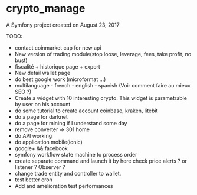 crypto_manage
=============

A Symfony project created on August 23, 2017

TODO:
  - contact coinmarket cap for new api
  - New version of trading module(stop loose, leverage, fees, take profit, no bust)
  - fiscalité + historique page + export
  - New detail wallet page
  - do best google work (microformat ...)
  - multilanguage - french - english - spanish (Voir comment faire au mieux SEO ?)
  - Create a widget with 10 interesting crypto. This widget is parametrable by user on his account
  - do some tutorial to create account coinbase, kraken, litebit
  - do a page for darknet
  - do a page for mining if I understand some day
  - remove converter => 301 home
  - do API working
  - do application mobile(ionic)
  - google+ && facebook
  - symfony workflow state machine to process order
  - create separate command and launch it by here check price alerts ? or listener ? Observer ?
  - change trade entity and controller to wallet.
  - test better cron
  - Add and amelioration test performances
